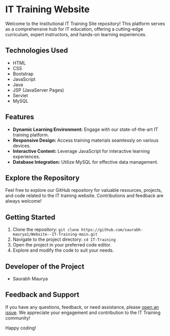 # IT Training Website

Welcome to the Institutional IT Training Site repository! This platform serves as a comprehensive hub for IT education, offering a cutting-edge curriculum, expert instructors, and hands-on learning experiences.

## Technologies Used

- HTML
- CSS
- Bootstrap
- JavaScript
- Java
- JSP (JavaServer Pages)
- Servlet
- MySQL

## Features

- **Dynamic Learning Environment:** Engage with our state-of-the-art IT training platform.
- **Responsive Design:** Access training materials seamlessly on various devices.
- **Interactive Content:** Leverage JavaScript for interactive learning experiences.
- **Database Integration:** Utilize MySQL for effective data management.

## Explore the Repository

Feel free to explore our GitHub repository for valuable resources, projects, and code related to the IT training website. Contributions and feedback are always welcome!

## Getting Started

1. Clone the repository: `git clone https://github.com/saurabh-maurya1/Website--IT-Training-main.git`
2. Navigate to the project directory: `cd IT-Training`
3. Open the project in your preferred code editor.
4. Explore and modify the code to suit your needs.

## Developer of the Project

- Saurabh Maurya

## Feedback and Support

If you have any questions, feedback, or need assistance, please [open an issue](https://github.com/saurabhm1/IT-Training/issues). We appreciate your engagement and contribution to the IT Training community!

Happy coding!
